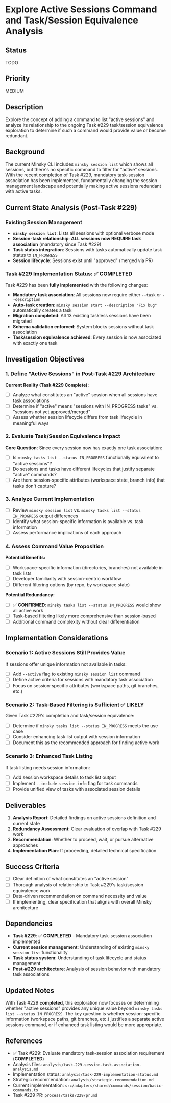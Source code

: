 # Explore Active Sessions Command and Task/Session Equivalence Analysis

## Status

TODO

## Priority

MEDIUM

## Description

Explore the concept of adding a command to list "active sessions" and analyze its relationship to the ongoing Task #229 task/session equivalence exploration to determine if such a command would provide value or become redundant.

## Background

The current Minsky CLI includes `minsky session list` which shows all sessions, but there's no specific command to filter for "active" sessions. With the recent completion of Task #229, mandatory task-session association has been implemented, fundamentally changing the session management landscape and potentially making active sessions redundant with active tasks.

## Current State Analysis (Post-Task #229)

### Existing Session Management

- **`minsky session list`**: Lists all sessions with optional verbose mode
- **Session-task relationship**: **ALL sessions now REQUIRE task association** (mandatory since Task #229)
- **Task status integration**: Sessions with tasks automatically update task status to `IN_PROGRESS`
- **Session lifecycle**: Sessions exist until "approved" (merged via PR)

### Task #229 Implementation Status: ✅ COMPLETED

Task #229 has been **fully implemented** with the following changes:
- **Mandatory task association**: All sessions now require either `--task` or `--description`
- **Auto-task creation**: `minsky session start --description "Fix bug"` automatically creates a task
- **Migration completed**: All 13 existing taskless sessions have been migrated
- **Schema validation enforced**: System blocks sessions without task association
- **Task/session equivalence achieved**: Every session is now associated with exactly one task

## Investigation Objectives

### 1. Define "Active Sessions" in Post-Task #229 Architecture

**Current Reality (Task #229 Complete):**
- [ ] Analyze what constitutes an "active" session when all sessions have task associations
- [ ] Determine if "active" means "sessions with IN_PROGRESS tasks" vs. "sessions not yet approved/merged"
- [ ] Assess whether session lifecycle differs from task lifecycle in meaningful ways

### 2. Evaluate Task/Session Equivalence Impact

**Core Question**: Since every session now has exactly one task association:
- [ ] Is `minsky tasks list --status IN_PROGRESS` functionally equivalent to "active sessions"?
- [ ] Do sessions and tasks have different lifecycles that justify separate "active" commands?
- [ ] Are there session-specific attributes (workspace state, branch info) that tasks don't capture?

### 3. Analyze Current Implementation

- [ ] Review `minsky session list` vs. `minsky tasks list --status IN_PROGRESS` output differences
- [ ] Identify what session-specific information is available vs. task information
- [ ] Assess performance implications of each approach

### 4. Assess Command Value Proposition

**Potential Benefits:**
- [ ] Workspace-specific information (directories, branches) not available in task lists
- [ ] Developer familiarity with session-centric workflow
- [ ] Different filtering options (by repo, by workspace state)

**Potential Redundancy:**
- [ ] ✅ **CONFIRMED**: `minsky tasks list --status IN_PROGRESS` would show all active work
- [ ] Task-based filtering likely more comprehensive than session-based
- [ ] Additional command complexity without clear differentiation

## Implementation Considerations

### Scenario 1: Active Sessions Still Provides Value

If sessions offer unique information not available in tasks:
- [ ] Add `--active` flag to existing `minsky session list` command
- [ ] Define active criteria for sessions with mandatory task association
- [ ] Focus on session-specific attributes (workspace paths, git branches, etc.)

### Scenario 2: Task-Based Filtering is Sufficient ✅ **LIKELY**

Given Task #229's completion and task/session equivalence:
- [ ] Determine if `minsky tasks list --status IN_PROGRESS` meets the use case
- [ ] Consider enhancing task list output with session information
- [ ] Document this as the recommended approach for finding active work

### Scenario 3: Enhanced Task Listing

If task listing needs session information:
- [ ] Add session workspace details to task list output
- [ ] Implement `--include-session-info` flag for task commands
- [ ] Provide unified view of tasks with associated session details

## Deliverables

1. **Analysis Report**: Detailed findings on active sessions definition and current state
2. **Redundancy Assessment**: Clear evaluation of overlap with Task #229 work
3. **Recommendation**: Whether to proceed, wait, or pursue alternative approaches
4. **Implementation Plan**: If proceeding, detailed technical specification

## Success Criteria

- [ ] Clear definition of what constitutes an "active session"
- [ ] Thorough analysis of relationship to Task #229's task/session equivalence work
- [ ] Data-driven recommendation on command necessity and value
- [ ] If implementing, clear specification that aligns with overall Minsky architecture

## Dependencies

- **Task #229**: ✅ **COMPLETED** - Mandatory task-session association implemented
- **Current session management**: Understanding of existing `minsky session list` functionality
- **Task status system**: Understanding of task lifecycle and status management
- **Post-#229 architecture**: Analysis of session behavior with mandatory task associations

## Updated Notes

With Task #229 **completed**, this exploration now focuses on determining whether "active sessions" provides any unique value beyond `minsky tasks list --status IN_PROGRESS`. The key question is whether session-specific information (workspace paths, git branches, etc.) justifies a separate active sessions command, or if enhanced task listing would be more appropriate.

## References

- ✅ Task #229: Evaluate mandatory task-session association requirement (**COMPLETED**)
- Analysis files: `analysis/task-229-session-task-association-analysis.md`
- Implementation status: `analysis/task-229-implementation-status.md`
- Strategic recommendation: `analysis/strategic-recommendation.md`
- Current implementation: `src/adapters/shared/commands/session/basic-commands.ts`
- Task #229 PR: `process/tasks/229/pr.md`
